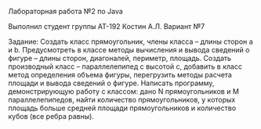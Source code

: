 Лабораторная работа №2 по Java

Выполнил студент группы АТ-192 Костин А.Л.
Вариант №7

Задание:
Создать класс прямоугольник, члены класса – длины сторон a и b. Предусмотреть в классе
методы вычисления и вывода сведений о фигуре – длины сторон, диагоналей, периметр, площадь.
Создать производный класс – параллелепипед с высотой с, добавить в класс метод определения
объема фигуры, перегрузить методы расчета площади и вывода сведений о фигуре. Написать
программу, демонстрирующую работу с классом: дано N прямоугольников и M параллелепипедов, найти
количество прямоугольников, у которых площадь больше средней площади прямоугольников и
количество кубов (все ребра равны). 
